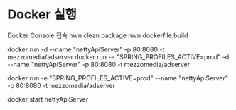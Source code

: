 # 


# Docker 실행
Docker Console 접속 
mvn clean package
mvn dockerfile:build  

docker run -d --name "nettyApiServer" -p 80:8080 -t mezzomedia/adserver
docker run -e "SPRING_PROFILES_ACTIVE=prod" -d --name "nettyApiServer" -p 80:8080 -t mezzomedia/adserver

docker run -e "SPRING_PROFILES_ACTIVE=prod" --name "nettyApiServer" -p 80:8080 -t mezzomedia/adserver

docker start nettyApiServer
